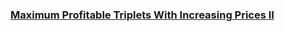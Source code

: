 ### [Maximum Profitable Triplets With Increasing Prices II](https://leetcode.com/problems/maximum-profitable-triplets-with-increasing-prices-ii)

